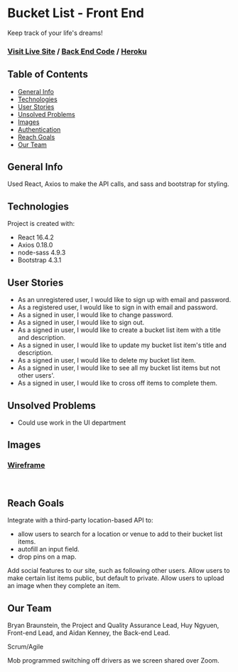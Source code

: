 
# Bucket List - Front End
Keep track of your life's dreams!

### [Visit Live Site](https://sei-silk-road.github.io/bucketlist-client/) / [Back End Code](https://github.com/SEI-Silk-Road/bucketlist-api) / [Heroku](https://gentle-journey-02010.herokuapp.com/)


## Table of Contents

* [General Info](#general-info)
* [Technologies](#technologies)
* [User Stories](#user-stories)
* [Unsolved Problems](#unsolved-problems)
* [Images](#images)
* [Authentication](#authentication)
* [Reach Goals](#reach-goals)
* [Our Team](#our-team)

## General Info 

Used React, Axios to make the API calls, and sass and bootstrap for styling.

## Technologies 

Project is created with: 

* React 16.4.2
* Axios 0.18.0
* node-sass 4.9.3
* Bootstrap 4.3.1

## User Stories

* As an unregistered user, I would like to sign up with email and password.
* As a registered user, I would like to sign in with email and password.
* As a signed in user, I would like to change password.
* As a signed in user, I would like to sign out.
* As a signed in user, I would like to create a bucket list item with a title and description.
* As a signed in user, I would like to update my bucket list item's title and description.
* As a signed in user, I would like to delete my bucket list item.
* As a signed in user, I would like to see all my bucket list items but not other users'.
* As a signed in user, I would like to cross off items to complete them.

## Unsolved Problems
* Could use work in the UI department

## Images
### [Wireframe](https://imgur.com/a/hE7w9S7)
<br />

## Reach Goals

Integrate with a third-party location-based API to:
  * allow users to search for a location or  venue to add to their bucket list items.
  * autofill an input field.
  * drop pins on a map.

Add social features to our site, such as following other users.
Allow users to make certain list items public, but default to private.
Allow users to upload an image when they complete an item.

## Our Team

Bryan Braunstein, the Project and Quality Assurance Lead, Huy Ngyuen, Front-end Lead, and Aidan Kenney, the Back-end Lead.

Scrum/Agile

Mob programmed switching off drivers as we screen shared over Zoom.


